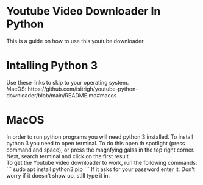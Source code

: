 <h1>Youtube Video Downloader In Python</h1>
This is a guide on how to use this youtube downloader
<h1>Intalling Python 3</h1>
Use these links to skip to your operating system.<br>
MacOS: https://github.com/isitrigh/youtube-python-downloader/blob/main/README.md#macos
<h1>MacOS</h1>
In order to run python programs you will need python 3 installed. To install python 3 you need to open terminal. To do this open th spotlight (press command and space), or press the magnfying galss in the top right corner. Next, search terminal and click on the first result.
<br>
To get the Youtube video downloader to work, run the following commands:
<br>
```
sudo apt install python3 pip
```
If it asks for your password enter it. Don't worry if it doesn't show up, still type it in.
